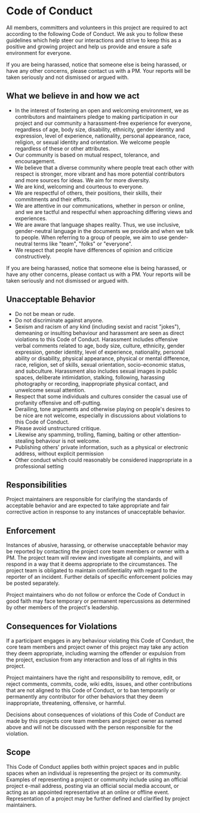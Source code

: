 # Code of Conduct

All members, committers and volunteers in this project are required to act according to the following Code of Conduct. We ask you to follow these guidelines which help steer our interactions and strive to keep this as a positive and growing project and help us provide and ensure a safe environment for everyone.

If you are being harassed, notice that someone else is being harassed, or have any other concerns, please contact us with a PM. Your reports will be taken seriously and not dismissed or argued with.

## What we believe in and how we act

* In the interest of fostering an open and welcoming environment, we as contributors and maintainers pledge to making participation in our project and our community a harassment-free experience for everyone, regardless of age, body size, disability, ethnicity, gender identity and expression, level of experience, nationality, personal appearance, race, religion, or sexual identity and orientation. We welcome people regardless of these or other attributes.
* Our community is based on mutual respect, tolerance, and encouragement.
* We believe that a diverse community where people treat each other with respect is stronger, more vibrant and has more potential contributors and more sources for ideas. We aim for more diversity.
* We are kind, welcoming and courteous to everyone.
* We are respectful of others, their positions, their skills, their commitments and their efforts.
* We are attentive in our communications, whether in person or online, and we are tactful and respectful when approaching differing views and experiences.
* We are aware that language shapes reality. Thus, we use inclusive, gender-neutral language in the documents we provide and when we talk to people. When referring to a group of people, we aim to use gender-neutral terms like "team", "folks" or "everyone".
* We respect that people have differences of opinion and criticize constructively.

If you are being harassed, notice that someone else is being harassed, or have any other concerns, please contact us with a PM. Your reports will be taken seriously and not dismissed or argued with.

## Unacceptable Behavior

* Do not be mean or rude.
* Do not discriminate against anyone.
* Sexism and racism of any kind (including sexist and racist "jokes"), demeaning or insulting behaviour and harassment are seen as direct violations to this Code of Conduct. Harassment includes offensive verbal comments related to age, body size, culture, ethnicity, gender expression, gender identity, level of experience, nationality, personal ability or disability, physical appearance, physical or mental difference, race, religion, set of skills, sexual orientation, socio-economic status, and subculture. Harassment also includes sexual images in public spaces, deliberate intimidation, stalking, following, harassing photography or recording, inappropriate physical contact, and unwelcome sexual attention.
* Respect that some individuals and cultures consider the casual use of profanity offensive and off-putting.
* Derailing, tone arguments and otherwise playing on people's desires to be nice are not welcome, especially in discussions about violations to this Code of Conduct.
* Please avoid unstructured critique.
* Likewise any spamming, trolling, flaming, baiting or other attention-stealing behaviour is not welcome.
* Publishing others' private information, such as a physical or electronic address, without explicit permission
* Other conduct which could reasonably be considered inappropriate in a professional setting

## Responsibilities

Project maintainers are responsible for clarifying the standards of acceptable behavior and are expected to take appropriate and fair corrective action in response to any instances of unacceptable behavior.

## Enforcement

Instances of abusive, harassing, or otherwise unacceptable behavior may be reported by contacting the project core team members or owner with a PM. The project team will review and investigate all complaints, and will respond in a way that it deems appropriate to the circumstances. The project team is obligated to maintain confidentiality with regard to the reporter of an incident. Further details of specific enforcement policies may be posted separately.

Project maintainers who do not follow or enforce the Code of Conduct in good faith may face temporary or permanent repercussions as determined by other members of the project's leadership.

## Consequences for Violations

If a participant engages in any behaviour violating this Code of Conduct, the core team members and project owner of this project may take any action they deem appropriate, including warning the offender or expulsion from the project, exclusion from any interaction and loss of all rights in this project.

Project maintainers have the right and responsibility to remove, edit, or reject comments, commits, code, wiki edits, issues, and other contributions that are not aligned to this Code of Conduct, or to ban temporarily or permanently any contributor for other behaviors that they deem inappropriate, threatening, offensive, or harmful.

Decisions about consequences of violations of this Code of Conduct are made by this projects core team members and project owner as named above and will not be discussed with the person responsible for the violation.

## Scope

This Code of Conduct applies both within project spaces and in public spaces when an individual is representing the project or its community. Examples of representing a project or community include using an official project e-mail address, posting via an official social media account, or acting as an appointed representative at an online or offline event. Representation of a project may be further defined and clarified by project maintainers.
